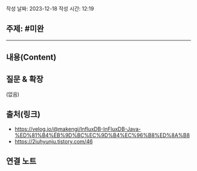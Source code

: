 작성 날짜: 2023-12-18
작성 시간: 12:19

## 주제: #미완

----
## 내용(Content)


## 질문 & 확장

(없음)

## 출처(링크)
- https://velog.io/@makengi/InfluxDB-InFluxDB-Java-%ED%81%B4%EB%9D%BC%EC%9D%B4%EC%96%B8%ED%8A%B8
- https://2juhyunju.tistory.com/46

## 연결 노트



